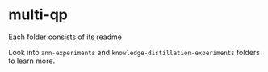 # multi-qp

Each folder consists of its readme

Look into `ann-experiments` and `knowledge-distillation-experiments` folders to learn more.